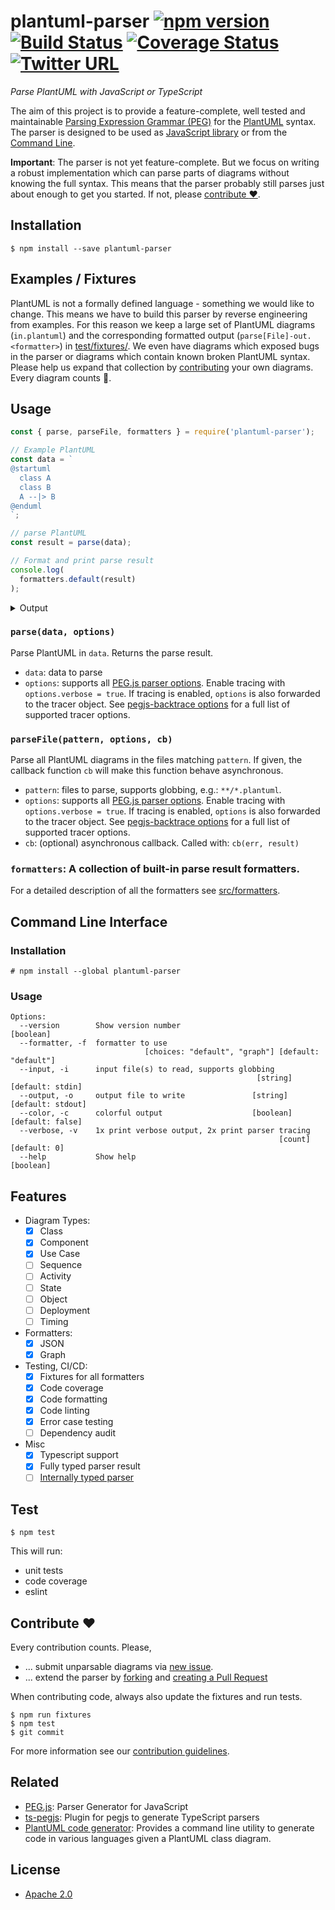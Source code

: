 # plantuml-parser [![npm version](https://badge.fury.io/js/plantuml-parser.svg)](https://badge.fury.io/js/plantuml-parser) [![Build Status](https://travis-ci.com/Enteee/plantuml-parser.svg?branch=master)](https://travis-ci.com/Enteee/plantuml-parser) [![Coverage Status](https://coveralls.io/repos/github/Enteee/plantuml-parser/badge.svg?branch=master)](https://coveralls.io/github/Enteee/plantuml-parser?branch=master) [![Twitter URL](https://img.shields.io/twitter/url?label=%23PlantUMLParser&url=https%3A%2F%2Fgithub.com%2FEnteee%2Fplantuml-parser)](https://twitter.com/intent/tweet?text=Parse%20PlantUML%20with%20JavaScript%20or%20TypeScript%20%F0%9F%9A%80&hashtags=PlantUMLParser,JavaScript,TypeScript&url=https%3A%2F%2Fgithub.com%2FEnteee%2Fplantuml-parser)
_Parse PlantUML with JavaScript or TypeScript_

The aim of this project is to provide a feature-complete, well tested and
maintainable [Parsing Expression Grammar (PEG)](src/plantuml.pegjs)
for the [PlantUML](http://plantuml.com/) syntax. The parser is designed
to be used as [JavaScript library](#usage) or from the [Command Line](#command-line-interface).

**Important**: The parser is not yet feature-complete. But we focus on writing a
robust implementation which can parse parts of diagrams without knowing the full
syntax. This means that the parser probably still parses just about enough to get
you started. If not, please [contribute :heart:](#contribute-heart).

## Installation

```
$ npm install --save plantuml-parser
```

## Examples / Fixtures

PlantUML is not a formally defined language - something we would like to change.
This means we have to build this parser by reverse engineering from examples.
For this reason we keep a large set of PlantUML diagrams (`in.plantuml`) and the corresponding
formatted output (`parse[File]-out.<formatter>`) in [test/fixtures/](test/fixtures).
We even have diagrams which exposed bugs in the parser or diagrams which contain known
broken PlantUML syntax. Please help us expand that collection by [contributing](#contribute-heart)
your own diagrams. Every diagram counts :rocket:.

## Usage

```javascript
const { parse, parseFile, formatters } = require('plantuml-parser');

// Example PlantUML
const data = `
@startuml
  class A
  class B
  A --|> B
@enduml
`;

// parse PlantUML
const result = parse(data);

// Format and print parse result
console.log(
  formatters.default(result)
);
```

<details><summary>Output</summary>
<p>

```javascript
[
  {
    "elements": [
      {
        "name": "A",
        "title": "A",
        "isAbstract": false,
        "members": [],
        "extends_": [],
        "implements_": []
      },
      {
        "name": "B",
        "title": "B",
        "isAbstract": false,
        "members": [],
        "extends_": [],
        "implements_": []
      },
      {
        "left": "A",
        "right": "B",
        "leftType": "Unknown",
        "rightType": "Unknown",
        "leftArrowHead": "",
        "rightArrowHead": "|>",
        "leftArrowBody": "-",
        "rightArrowBody": "-",
        "leftCardinality": "",
        "rightCardinality": "",
        "label": "",
        "hidden": false
      }
    ]
  }
]
```

</p>
</details>

### `parse(data, options)`

Parse PlantUML in `data`. Returns the parse result.

* `data`: data to parse
* `options`: supports all [PEG.js parser options]. Enable tracing with
`options.verbose = true`. If tracing is enabled, `options` is also forwarded to the
tracer object. See [pegjs-backtrace options] for a full list of supported tracer options.

### `parseFile(pattern, options, cb)`

Parse all PlantUML diagrams in the files matching `pattern`. If given, the callback function `cb` will make this function behave asynchronous.

* `pattern`: files to parse, supports globbing, e.g.: `**/*.plantuml`.
* `options`: supports all [PEG.js parser options]. Enable tracing with
`options.verbose = true`. If tracing is enabled, `options` is also forwarded to the
tracer object. See [pegjs-backtrace options] for a full list of supported tracer options.
* `cb`: (optional) asynchronous callback. Called with: `cb(err, result)`

### `formatters`: A collection of built-in parse result formatters.

For a detailed description of all the formatters see [src/formatters](src/formatters).

## Command Line Interface

### Installation

```
# npm install --global plantuml-parser
```

### Usage

```
Options:
  --version        Show version number                                 [boolean]
  --formatter, -f  formatter to use
                              [choices: "default", "graph"] [default: "default"]
  --input, -i      input file(s) to read, supports globbing
                                                       [string] [default: stdin]
  --output, -o     output file to write               [string] [default: stdout]
  --color, -c      colorful output                    [boolean] [default: false]
  --verbose, -v    1x print verbose output, 2x print parser tracing
                                                            [count] [default: 0]
  --help           Show help                                           [boolean]
```

## Features

- Diagram Types:
  - [x] Class
  - [x] Component
  - [x] Use Case
  - [ ] Sequence
  - [ ] Activity
  - [ ] State
  - [ ] Object
  - [ ] Deployment
  - [ ] Timing
- Formatters:
  - [x] JSON
  - [x] Graph
- Testing, CI/CD:
  - [x] Fixtures for all formatters
  - [x] Code coverage
  - [x] Code formatting
  - [x] Code linting
  - [x] Error case testing
  - [ ] Dependency audit
- Misc
  - [x] Typescript support
  - [x] Fully typed parser result
  - [ ] [Internally typed parser](https://github.com/Enteee/plantuml-parser/issues/34)

## Test

```
$ npm test
```

This will run:
 * unit tests
 * code coverage
 * eslint

## Contribute :heart:

Every contribution counts. Please,

* ... submit unparsable diagrams via [new issue](https://github.com/Enteee/plantuml-parser/issues/new).
* ... extend the parser by [forking](https://github.com/Enteee/plantuml-parser/fork) and [creating a Pull Request](https://github.com/Enteee/plantuml-parser/compare)

When contributing code, always also update the fixtures and run tests.

```
$ npm run fixtures
$ npm test
$ git commit
```

For more information see our [contribution guidelines](/CONTRIBUTING.md).

## Related

* [PEG.js](https://pegjs.org): Parser Generator for JavaScript
* [ts-pegjs](https://github.com/metadevpro/ts-pegjs): Plugin for pegjs to generate TypeScript parsers
* [PlantUML code generator](https://github.com/bafolts/plantuml-code-generator): Provides a command line utility to generate code in various languages given a PlantUML class diagram.

## License

* [Apache 2.0](https://www.apache.org/licenses/LICENSE-2.0)

[PEG.js parser options]:https://pegjs.org/documentation#using-the-parser
[pegjs-backtrace options]:https://github.com/okaxaki/pegjs-backtrace#options
